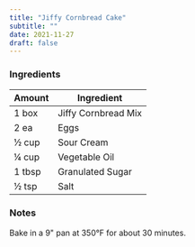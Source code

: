 ```yaml
---
title: "Jiffy Cornbread Cake"
subtitle: ""
date: 2021-11-27
draft: false
---
```


### Ingredients

| Amount | Ingredient          |
| ------ | ------------------- |
| 1 box  | Jiffy Cornbread Mix |
| 2 ea   | Eggs                |
| ½ cup  | Sour Cream          |
| ¼ cup  | Vegetable Oil       |
| 1 tbsp | Granulated Sugar    |
| ½ tsp  | Salt                |

### Notes

Bake in a 9" pan at 350°F for about 30 minutes.
